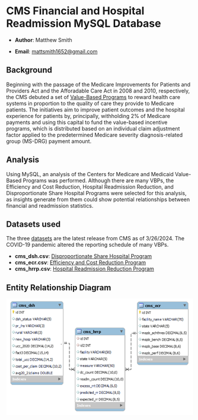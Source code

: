 # CMS Financial and Hospital Readmission MySQL Database

- **Author**: Matthew Smith

- **Email**: mattsmith1652@gmail.com

## Background
Beginning with the passage of the Medicare Improvements for Patients and Providers Act and the Afforadable Care Act in 2008 and 2010, respectively, the CMS debuted a set of [Value-Based Programs](https://www.cms.gov/medicare/quality/value-based-programs) to reward health care systems in proportion to the quality of care they provide to Medicare patients. The initiatives aim to improve patient outcomes and the hospital experience for patients by, principally, withholding 2% of Medicare payments and using this capital to fund the value-based incentive programs, which is distributed based on an individual claim adjustment factor applied to the predetermined Medicare severity diagnosis-related group (MS-DRG) payment amount.

## Analysis
Using MySQL, an analysis of the Centers for Medicare and Medicaid Value-Based Programs was performed. Although there are many VBPs, the Efficiency and Cost Reduction, Hospital Readmission Reduction, and Disproportionate Share Hospital Programs were selected for this analysis, as insights generate from them could show potential relationships between financial and readmission statistics.


## Datasets used
The three [datasets](cms_vbi/csv) are the latest release from CMS as of 3/26/2024. The COVID-19 pandemic altered the reporting schedule of many VBPs.
- **cms_dsh.csv**: [Disproportionate Share Hospital Program](https://www.cms.gov/medicare/payment/prospective-payment-systems/acute-inpatient-pps/disproportionate-share-hospital-dsh)
- **cms_ecr.csv**: [Efficiency and Cost Reduction Program](https://data.cms.gov/provider-data/dataset/su9h-3pvj)
- **cms_hrrp.csv**: [Hospital Readmission Reduction Program](https://www.cms.gov/medicare/quality/value-based-programs/hospital-readmissions)


## Entity Relationship Diagram
![eer](/cms_eer.png)
